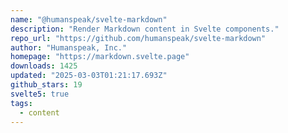 ```yaml
---
name: "@humanspeak/svelte-markdown"
description: "Render Markdown content in Svelte components."
repo_url: "https://github.com/humanspeak/svelte-markdown"
author: "Humanspeak, Inc."
homepage: "https://markdown.svelte.page"
downloads: 1425
updated: "2025-03-03T01:21:17.693Z"
github_stars: 19
svelte5: true
tags: 
  - content
---
```

